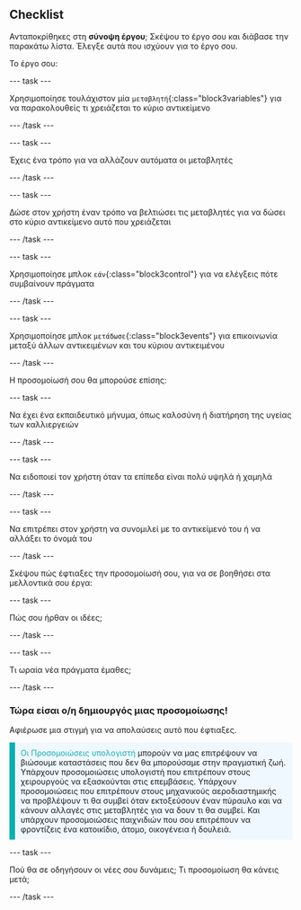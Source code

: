 ## Checklist

Ανταποκρίθηκες στη **σύνοψη έργου**; Σκέψου το έργο σου και διάβασε την παρακάτω λίστα. Έλεγξε αυτά που ισχύουν για το έργο σου.

Το έργο σου:

--- task ---

Χρησιμοποίησε τουλάχιστον μία `μεταβλητή`{:class="block3variables"} για να παρακολουθείς τι χρειάζεται το κύριο αντικείμενο

--- /task ---

--- task ---

Έχεις ένα τρόπο για να αλλάζουν αυτόματα οι μεταβλητές

--- /task ---

--- task ---

Δώσε στον χρήστη έναν τρόπο να βελτιώσει τις μεταβλητές για να δώσει στο κύριο αντικείμενο αυτό που χρειάζεται

--- /task ---

--- task ---

Χρησιμοποίησε μπλοκ `εάν`{:class="block3control"} για να ελέγξεις πότε συμβαίνουν πράγματα

--- /task ---

--- task ---

Χρησιμοποίησε μπλοκ `μετάδωσε`{:class="block3events"} για επικοινωνία μεταξύ άλλων αντικειμένων και του κύριου αντικειμένου

--- /task ---

Η προσομοίωσή σου θα μπορούσε επίσης:

--- task ---

Να έχει ένα εκπαιδευτικό μήνυμα, όπως καλοσύνη ή διατήρηση της υγείας των καλλιεργειών

--- /task ---

--- task ---

Να ειδοποιεί τον χρήστη όταν τα επίπεδα είναι πολύ υψηλά ή χαμηλά

--- /task ---

--- task ---

Να επιτρέπει στον χρήστη να συνομιλεί με το αντικείμενό του ή να αλλάξει το όνομά του

--- /task ---

Σκέψου πώς έφτιαξες την προσομοίωσή σου, για να σε βοηθήσει στα μελλοντικά σου έργα:

--- task ---

Πώς σου ήρθαν οι ιδέες; 

<!-- free text answer, 3 characters possibly -->
--- /task ---

--- task ---

Τι ωραία νέα πράγματα έμαθες;

<!-- free text answer, 3 characters possibly -->

--- /task ---

### Τώρα είσαι ο/η δημιουργός μιας προσομοίωσης!

Αφιέρωσε μια στιγμή για να απολαύσεις αυτό που έφτιαξες.

<p style="border-left: solid; border-width:10px; border-color: #0faeb0; background-color: aliceblue; padding: 10px;">
<span style="color: #0faeb0">Οι Προσομοιώσεις υπολογιστή</span> μπορούν να μας επιτρέψουν να βιώσουμε καταστάσεις που δεν θα μπορούσαμε στην πραγματική ζωή. Υπάρχουν προσομοιώσεις υπολογιστή που επιτρέπουν στους χειρουργούς να εξασκούνται στις επεμβάσεις. Υπάρχουν προσομοιώσεις που επιτρέπουν στους μηχανικούς αεροδιαστημικής να προβλέψουν τι θα συμβεί όταν εκτοξεύσουν έναν πύραυλο και να κάνουν αλλαγές στις μεταβλητές για να δουν τι θα συμβεί. Και υπάρχουν προσομοιώσεις παιχνιδιών που σου επιτρέπουν να φροντίζεις ένα κατοικίδιο, άτομο, οικογένεια ή δουλειά. 
</p>

--- task ---

Πού θα σε οδηγήσουν οι νέες σου δυνάμεις; Τι προσομοίωση θα κάνεις μετά;

<!-- free text answer, 3 characters possibly -->

--- /task ---


